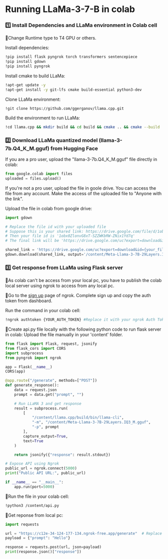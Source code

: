 # Running LLaMa-3-7-B in colab

### **1️⃣ Install Dependencies and LLaMa environment in Colab cell**
📌Change Runtime type to T4 GPU or others.

Install dependencies:
```sh
!pip install flask pyngrok torch transformers sentencepiece
!pip install gdown
!pip install pyngrok
```

Install cmake to build LLaMa:
```sh
!apt-get update -y
!apt-get install -y git-lfs cmake build-essential python3-dev
```

Clone LLaMa environment:
```sha
!git clone https://github.com/ggerganov/llama.cpp.git
```

Build the environment to run LLaMa:
```sh
!cd llama.cpp && mkdir build && cd build && cmake .. && cmake --build . --parallel
```

### **2️⃣ Download LLaMa quantized model (llama-3-7b.Q4_K_M.gguf) from Hugging Face**
If you are a pro user, upload the "llama-3-7b.Q4_K_M.gguf" file directly in colab:
```python
from google.colab import files
uploaded = files.upload()
```

If you're not a pro user, upload the file in goole drive. You can access the file from any account.
Make the access of the uploaded file to "Anyone with the link".

Upload the file in colab from google drive:
```python
import gdown

# Replace the file id with your uploaded file
# Suppose this is your shared link: https://drive.google.com/file/d/1obx0ZlonvG8xT-SZZWKbRW-ZNix1Yd7q/view?usp=drivesdk
# Then your file id is '1obx0ZlonvG8xT-SZZWKbRW-ZNix1Yd7q'
# The final link will be 'https://drive.google.com/uc?export=download&id=1obx0ZlonvG8xT-SZZWKbRW-ZNix1Yd7q'

shared_link = 'https://drive.google.com/uc?export=download&id={your_file_id}'
gdown.download(shared_link, output='/content/Meta-Llama-3-7B-29Layers.IQ3_M.gguf', quiet=False)
```

### **3️⃣ Get response from LLaMa using Flask server**
📌As colab can't be access from your local pc, you have to publish the colab local server using ngrok to access from any local pc.

📌Go to the [sign up](https://dashboard.ngrok.com/signup) page of ngrok. Complete sign up and copy the auth token from dashboard.

Run the command in your colab cell:
```sh
!ngrok authtoken {YOUR_AUTH_TOKEN} #Replace it with your ngrok Auth Token
```

📌Create api.py file locally with the following python code to run flask server in colab:
 Upload the file manually in your 'content' folder.
```python
from flask import Flask, request, jsonify
from flask_cors import CORS
import subprocess
from pyngrok import ngrok

app = Flask(__name__)
CORS(app)

@app.route("/generate", methods=["POST"])
def generate_response():
    data = request.json
    prompt = data.get("prompt", "")

    # Run LLaMA 3 and get response
    result = subprocess.run(
        [
            "/content/llama.cpp/build/bin/llama-cli", 
            "-m", "/content/Meta-Llama-3-7B-29Layers.IQ3_M.gguf", 
            "-p", prompt
        ],
        capture_output=True,
        text=True
    )

    return jsonify({"response": result.stdout})

# Expose API using Ngrok
public_url = ngrok.connect(5000)
print("Public API URL:", public_url)

if __name__ == "__main__":
    app.run(port=5000)


```

📌Run the file in your colab cell:
```sh
!python3 /content/api.py
```


📌Get reponse from local pc:
```python
import requests

url = "https://c12e-34-124-177-134.ngrok-free.app/generate"  # Replace with the actual Ngrok URL
payload = {"prompt": "Hello"}

response = requests.post(url, json=payload)
print(response.json()["response"])
```
